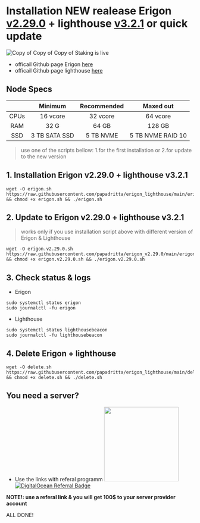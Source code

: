 # Installation  NEW realease Erigon [v2.29.0](https://github.com/ledgerwatch/erigon/releases/tag/v2.29.0) + lighthouse [v3.2.1](https://github.com/sigp/lighthouse/tree/v3.2.1) or quick update
![Copy of Copy of Copy of Staking is live](https://user-images.githubusercontent.com/90826754/200572250-6746122b-2dc4-4825-807c-4142ce2cef12.png)

- officail Github page Erigon [here](https://github.com/ledgerwatch/erigon)
- officail Github page lighthouse [here](https://github.com/sigp/lighthouse)

## Node Specs

|      | Minimum       | Recommended    | Maxed out         |
| :---:|     :---:     |      :---:     |      :---:        |
| CPUs | 16 vcore      | 32 vcore       | 64 vcore          |
| RAM  | 32 G          | 64 GB          | 128 GB            |
| SSD  | 3 TB SATA SSD |5 TB NVME       | 5 TB NVME RAID 10	|
	
> use one of the scripts bellow: 1.for the first installation or 2.for update to the new version

## 1. Installation Erigon v2.29.0 + lighthouse v3.2.1
```
wget -O erigon.sh https://raw.githubusercontent.com/papadritta/erigon_lighthouse/main/erigon.sh && chmod +x erigon.sh && ./erigon.sh
```
## 2. Update to Erigon v2.29.0 + lighthouse v3.2.1
>works only if you use installation script above with different version of Erigon & Lighthouse
```
wget -O erigon.v2.29.0.sh https://raw.githubusercontent.com/papadritta/erigon_v2.29.0/main/erigon.v2.29.0.sh && chmod +x erigon.v2.29.0.sh && ./erigon.v2.29.0.sh
```
## 3. Check status & logs
- Erigon
```
sudo systemctl status erigon
sudo journalctl -fu erigon
```
- Lighthouse
```
sudo systemctl status lighthousebeacon
sudo journalctl -fu lighthousebeacon
```
## 4. Delete Erigon + lighthouse
```
wget -O delete.sh https://raw.githubusercontent.com/papadritta/erigon_lighthouse/main/delete.sh && chmod +x delete.sh && ./delete.sh
```
## You need a server?
- Use the links with referal programm <a href="https://www.vultr.com/?ref=8997131"><img width="200" src="https://user-images.githubusercontent.com/90826754/200262610-b6251a9b-36a9-44f7-be30-fa691e7238de.png" a>
            <a href="https://www.digitalocean.com/?refcode=87b8b298c106&utm_campaign=Referral_Invite&utm_medium=Referral_Program&utm_source=badge"><img src="https://web-platforms.sfo2.cdn.digitaloceanspaces.com/WWW/Badge%201.svg" alt="DigitalOcean Referral Badge" /></a>

**NOTE!: use a referal link & you will get 100$ to your server provider account**

ALL DONE!
